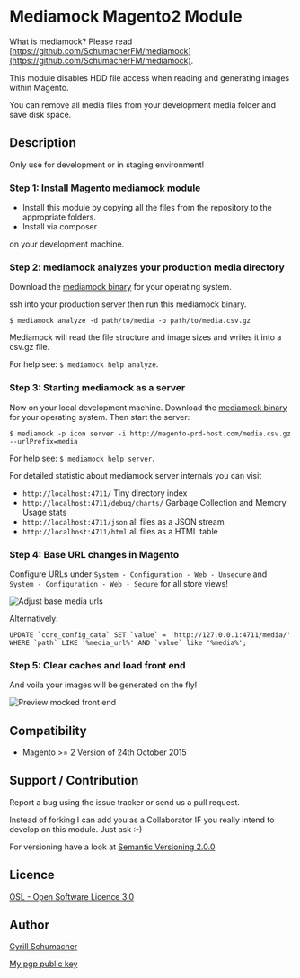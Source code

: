 # Mediamock Magento2 Module

What is mediamock? Please read [https://github.com/SchumacherFM/mediamock](https://github.com/SchumacherFM/mediamock).

This module disables HDD file access when reading and generating images within Magento.

You can remove all media files from your development media folder and save disk space.

## Description

Only use for development or in staging environment!

### Step 1: Install Magento mediamock module

- Install this module by copying all the files from the repository to the appropriate folders.
- Install via composer

on your development machine.

### Step 2: mediamock analyzes your production media directory

Download the [mediamock binary](https://github.com/SchumacherFM/mediamock/releases) for your operating system.

ssh into your production server then run this mediamock binary.

```
$ mediamock analyze -d path/to/media -o path/to/media.csv.gz
```

Mediamock will read the file structure and image sizes and writes it into a csv.gz file.

For help see: `$ mediamock help analyze`.

### Step 3: Starting mediamock as a server

Now on your local development machine. Download the [mediamock binary](https://github.com/SchumacherFM/mediamock/releases)
for your operating system. Then start the server:

```
$ mediamock -p icon server -i http://magento-prd-host.com/media.csv.gz --urlPrefix=media
```

For help see: `$ mediamock help server`.

For detailed statistic about mediamock server internals you can visit

- `http://localhost:4711/` Tiny directory index
- `http://localhost:4711/debug/charts/` Garbage Collection and Memory Usage stats
- `http://localhost:4711/json` all files as a JSON stream
- `http://localhost:4711/html` all files as a HTML table

### Step 4: Base URL changes in Magento

Configure URLs under `System - Configuration - Web - Unsecure` and 
`System - Configuration - Web - Secure` for all store views!

![Adjust base media urls](/BaseMediaUrlSettings.png)

Alternatively:

```
UPDATE `core_config_data` SET `value` = 'http://127.0.0.1:4711/media/' 
WHERE `path` LIKE '%media_url%' AND `value` like '%media%';
```

### Step 5: Clear caches and load front end

And voila your images will be generated on the fly!

![Preview mocked front end](/MagentoFrontEndMocked.png)

Compatibility
-------------

- Magento >= 2 Version of 24th October 2015

Support / Contribution
----------------------

Report a bug using the issue tracker or send us a pull request.

Instead of forking I can add you as a Collaborator IF you really intend to develop on this module. Just ask :-)

For versioning have a look at [Semantic Versioning 2.0.0](http://semver.org/)

Licence
-------
[OSL - Open Software Licence 3.0](http://opensource.org/licenses/osl-3.0.php)

Author
------

[Cyrill Schumacher](http://cyrillschumacher.com)

[My pgp public key](http://www.schumacher.fm/cyrill.asc)
